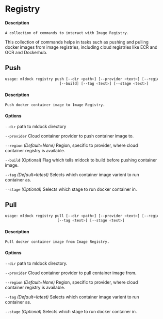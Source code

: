 # Registry

#### Description
`A collection of commands to interact with Image Registry.`

This collection of commands helps in tasks such as pushing and pulling docker images from image registries, including cloud registries like ECR and GCR and Dockerhub.

## Push

```bash
usage: mldock registry push [--dir <path>] [--provider <text>] [--region <text>]
                         [--build] [--tag <text>] [--stage <text>]
```

#### Description
`Push docker container image to Image Registry.`

#### Options

`--dir` path to mldock directory

`--provider` Cloud container provider to push container image to.

`--region` *(Default=None)* Region, specific to provider, where cloud container registry is available.

`--build` (Optional) Flag which tells mldock to build before pushing container image.

`--tag` *(Default=latest)* Selects which container image varient to run container as.

`--stage` *(Optional)* Selects which stage to run docker container in.

## Pull

```bash
usage: mldock registry pull [--dir <path>] [--provider <text>] [--region <text>]
                        [--tag <text>] [--stage <text>]
```

#### Description
`Pull docker container image from Image Registry.`

#### Options

`--dir` path to mldock directory.

`--provider` Cloud container provider to pull container image from.

`--region` *(Default=None)* Region, specific to provider, where cloud container registry is available.

`--tag` *(Default=latest)* Selects which container image varient to run container as.

`--stage` *(Optional)* Selects which stage to run docker container in.
